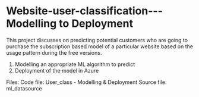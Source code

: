 # Website-user-classification---Modelling to Deployment
This project discusses on predicting potential customers who are going to purchase the subscription based model of a particular website based on the usage pattern during the free versions.
1) Modelling an appropriate ML algorithm to predict
2) Deployment of the model in Azure

Files:
Code file: User_class - Modelling & Deployment
Source file: ml_datasource
